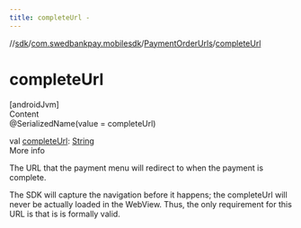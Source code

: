```yaml
---
title: completeUrl -
---
```

//[sdk](../../../index)/[com.swedbankpay.mobilesdk](../index)/[PaymentOrderUrls](index)/[completeUrl](complete-url)



# completeUrl  
[androidJvm]  
Content  
@SerializedName(value = completeUrl)  
  
val [completeUrl](complete-url): [String](https://kotlinlang.org/api/latest/jvm/stdlib/kotlin/-string/index.html)  
More info  


The URL that the payment menu will redirect to when the payment is complete.



The SDK will capture the navigation before it happens; the completeUrl will never be actually loaded in the WebView. Thus, the only requirement for this URL is that is is formally valid.

  



